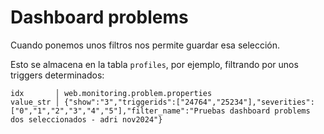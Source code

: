 # Dashboard problems

Cuando ponemos unos filtros nos permite guardar esa selección.

Esto se almacena en la tabla `profiles`, por ejemplo, filtrando por unos triggers determinados:

```
idx       │ web.monitoring.problem.properties
value_str │ {"show":"3","triggerids":["24764","25234"],"severities":["0","1","2","3","4","5"],"filter_name":"Pruebas dashboard problems dos seleccionados - adri nov2024"}
```
